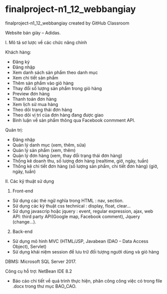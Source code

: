 # finalproject-n1_12_webbangiay
finalproject-n1_12_webbangiay created by GitHub Classroom

Website bán giày – Adidas.

I.	Mô tả sơ lược về các chức năng chính

Khách hàng:
-	Đăng ký
-	Đăng nhập
-	Xem danh sách sản phẩm theo danh mục
-	Xem chi tiết sản phẩm
-	Thêm sản phẩm vào giỏ hàng
-	Thay đổi số lượng sản phẩm trong giỏ hàng
-	Preview đơn hàng
-	Thanh toán đơn hàng
-	Xem lịch sử mua hàng
-	Theo dõi trạng thái đơn hàng
-	Theo dõi vị trí của đơn hàng đang được giao
-	Bình luận về sản phẩm thông qua Facebook conmment API.

Quản trị:
-	Đăng nhập
-	Quản lý danh mục (xem, thêm, sửa)
-	Quản lý sản phẩm (xem, thêm)
-	Quản lý đơn hàng (xem, thay đổi trạng thái đơn hàng)
-	Thống kê doanh thu, số lượng đơn hàng (realtime, giờ, ngày, tuần)
-	Thống kê chi tiết đơn hàng (số lượng sản phẩm, chi tiết đơn hàng) (giờ, ngày, tuần)

II. Các kỹ thuật sử dụng
1.	Front-end
-	Sử dụng các thẻ ngữ nghĩa trong HTML : nav, section.
-	Sử dụng các kỹ thuật css technical : display, float, clear...
-	Sử dụng javascrip hoặc jquery : event, regular expression, ajax, web API: third party  API(Google map, Facebook comment), Jquery (change...).

2.	Back-end
-	Sử dụng mô hình MVC (HTML/JSP, Javabean (DAO – Data Access Object), Servlet)
-	Sử dụng khái niệm session để lưu trữ đối tượng người dùng và giỏ hàng

DBMS: Microsoft SQL Server 2017.

Công cụ hỗ trợ: NetBean IDE 8.2

- Báo cáo chi tiết về quá trình thực hiện, phân công công việc có trong file .docx trong thư mục BAO_CAO.

